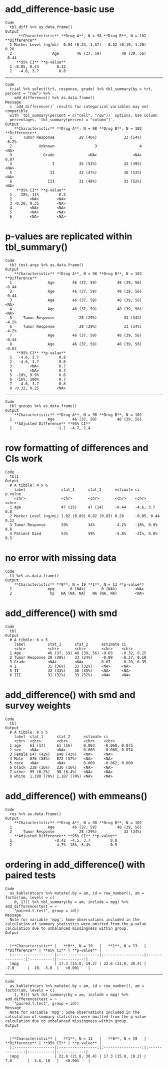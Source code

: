 # add_difference-basic use

    Code
      tbl_diff %>% as.data.frame()
    Output
          **Characteristic** **Drug A**, N = 98 **Drug B**, N = 102 **Difference**
      1 Marker Level (ng/mL)  0.84 (0.24, 1.57)   0.52 (0.19, 1.20)           0.20
      2                  Age        46 (37, 59)         48 (39, 56)          -0.44
         **95% CI** **p-value**
      1 -0.05, 0.44        0.12
      2   -4.6, 3.7         0.8

---

    Code
      trial %>% select(trt, response, grade) %>% tbl_summary(by = trt, percent = "row") %>%
        add_difference() %>% as.data.frame()
    Message
      i `add_difference()` results for categorical variables may not compatible
      with `tbl_summary(percent = c("cell", "row"))` options. Use column
      percentages, `tbl_summary(percent = "column")`.
    Output
        **Characteristic** **Drug A**, N = 98 **Drug B**, N = 102 **Difference**
      1     Tumor Response           28 (46%)            33 (54%)          -8.2%
      2            Unknown                  3                   4           <NA>
      3              Grade               <NA>                <NA>           0.07
      4                  I           35 (51%)            33 (49%)           <NA>
      5                 II           32 (47%)            36 (53%)           <NA>
      6                III           31 (48%)            33 (52%)           <NA>
         **95% CI** **p-value**
      1   -28%, 11%         0.5
      2        <NA>        <NA>
      3 -0.20, 0.35        <NA>
      4        <NA>        <NA>
      5        <NA>        <NA>
      6        <NA>        <NA>

# p-values are replicated within tbl_summary()

    Code
      tbl_test.args %>% as.data.frame()
    Output
        **Characteristic** **Drug A**, N = 98 **Drug B**, N = 102 **Difference**
      1                Age        46 (37, 59)         48 (39, 56)          -0.44
      2                Age        46 (37, 59)         48 (39, 56)          -0.44
      3                Age        46 (37, 59)         48 (39, 56)           <NA>
      4                Age        46 (37, 59)         48 (39, 56)           <NA>
      5     Tumor Response           28 (29%)            33 (34%)          -4.2%
      6     Tumor Response           28 (29%)            33 (34%)          -4.2%
      7                Age        46 (37, 59)         48 (39, 56)          -0.44
      8                Age        46 (37, 59)         48 (39, 56)          -0.03
         **95% CI** **p-value**
      1   -4.6, 3.7         0.8
      2   -4.6, 3.7         0.8
      3        <NA>         0.7
      4        <NA>         0.7
      5  -18%, 9.9%         0.6
      6  -16%, 100%         0.7
      7   -4.6, 3.7         0.8
      8 -0.32, 0.25        <NA>

---

    Code
      tbl_groups %>% as.data.frame()
    Output
        **Characteristic** **Drug A**, N = 98 **Drug B**, N = 102
      1                Age        46 (37, 59)         48 (39, 56)
        **Adjusted Difference** **95% CI**
      1                    -1.1  -4.7, 2.4

# row formatting of differences and CIs work

    Code
      tbl1
    Output
      # A tibble: 4 x 6
        label                stat_1      stat_2      estimate ci          p.value
        <chr>                <chr>       <chr>       <chr>    <chr>       <chr>  
      1 Age                  47 (15)     47 (14)     -0.44    -4.6, 3.7   0.8    
      2 Marker Level (ng/mL) 1.02 (0.89) 0.82 (0.83) 0.20     -0.05, 0.44 0.12   
      3 Tumor Response       29%         34%         -4.2%    -18%, 9.9%  0.6    
      4 Patient Died         53%         59%         -5.8%    -21%, 9.0%  0.5    

# no error with missing data

    Code
      t1 %>% as.data.frame()
    Output
        **Characteristic** **0**, N = 19 **1**, N = 13 **p-value**
      1                mpg       0 (NA%)       0 (NA%)        <NA>
      2                 hp   NA (NA, NA)   NA (NA, NA)        <NA>

# add_difference() with smd

    Code
      tbl
    Output
      # A tibble: 6 x 5
        label          stat_1      stat_2      estimate ci         
        <chr>          <chr>       <chr>       <chr>    <chr>      
      1 Age            46 (37, 59) 48 (39, 56) -0.03    -0.32, 0.25
      2 Tumor Response 28 (29%)    33 (34%)    -0.09    -0.37, 0.19
      3 Grade          <NA>        <NA>        0.07     -0.20, 0.35
      4 I              35 (36%)    33 (32%)    <NA>     <NA>       
      5 II             32 (33%)    36 (35%)    <NA>     <NA>       
      6 III            31 (32%)    33 (32%)    <NA>     <NA>       

# add_difference() with smd and survey weights

    Code
      tbl
    Output
      # A tibble: 8 x 5
        label  stat_1      stat_2      estimate ci           
        <chr>  <chr>       <chr>       <chr>    <chr>        
      1 age    61 (17)     61 (16)     0.003    -0.068, 0.075
      2 sex    <NA>        <NA>        0.003    -0.068, 0.074
      3 Female 647 (42%)   648 (43%)   <NA>     <NA>         
      4 Male   876 (58%)   872 (57%)   <NA>     <NA>         
      5 race   <NA>        <NA>        0.009    -0.062, 0.080
      6 black  238 (16%)   236 (16%)   <NA>     <NA>         
      7 other  95 (6.2%)   98 (6.4%)   <NA>     <NA>         
      8 white  1,190 (78%) 1,187 (78%) <NA>     <NA>         

# add_difference() with emmeans()

    Code
      res %>% as.data.frame()
    Output
        **Characteristic** **Drug A**, N = 98 **Drug B**, N = 102
      1                Age        46 (37, 59)         48 (39, 56)
      2     Tumor Response           28 (29%)            33 (34%)
        **Adjusted Difference** **95% CI** **p-value**
      1                   -0.42  -4.5, 3.7         0.8
      2                   -4.7% -18%, 8.4%         0.5

# ordering in add_difference() with paired tests

    Code
      as_kable(mtcars %>% mutate(.by = am, id = row_number(), am = factor(am, levels = c(
        0, 1))) %>% tbl_summary(by = am, include = mpg) %>% add_difference(test = ~
        "paired.t.test", group = id))
    Message
      Note for variable 'mpg': Some observations included in the calculation of summary statistics were omitted from the p-value calculation due to unbalanced missingness within group.
    Output
      
      
      |**Characteristic** |   **0**, N = 19   |   **1**, N = 13   | **Difference** | **95% CI** | **p-value** |
      |:------------------|:-----------------:|:-----------------:|:--------------:|:----------:|:-----------:|
      |mpg                | 17.3 (15.0, 19.2) | 22.8 (21.0, 30.4) |      -7.0      | -10, -3.6  |   <0.001    |

---

    Code
      as_kable(mtcars %>% mutate(.by = am, id = row_number(), am = factor(am, levels = c(
        1, 0))) %>% tbl_summary(by = am, include = mpg) %>% add_difference(test = ~
        "paired.t.test", group = id))
    Message
      Note for variable 'mpg': Some observations included in the calculation of summary statistics were omitted from the p-value calculation due to unbalanced missingness within group.
    Output
      
      
      |**Characteristic** |   **1**, N = 13   |   **0**, N = 19   | **Difference** | **95% CI** | **p-value** |
      |:------------------|:-----------------:|:-----------------:|:--------------:|:----------:|:-----------:|
      |mpg                | 22.8 (21.0, 30.4) | 17.3 (15.0, 19.2) |      7.0       |  3.6, 10   |   <0.001    |

